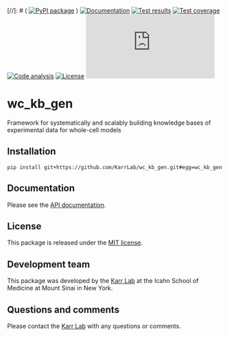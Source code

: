 [//]: # ( [![PyPI package](https://img.shields.io/pypi/v/wc_kb_gen.svg)](https://pypi.python.org/pypi/wc_kb_gen) )
[![Documentation](https://img.shields.io/badge/docs-latest-green.svg)](http://docs.karrlab.org/wc_kb_gen)
[![Test results](https://circleci.com/gh/KarrLab/wc_kb_gen.svg?style=shield)](https://circleci.com/gh/KarrLab/wc_kb_gen)
[![Test coverage](https://coveralls.io/repos/github/KarrLab/wc_kb_gen/badge.svg)](https://coveralls.io/github/KarrLab/wc_kb_gen)
[![Code analysis](https://api.codeclimate.com/v1/badges/de755bad1d02fc9d50fa/maintainability)](https://codeclimate.com/github/KarrLab/wc_kb_gen)
[![License](https://img.shields.io/github/license/KarrLab/wc_kb_gen.svg)](LICENSE)
![Analytics](https://ga-beacon.appspot.com/UA-86759801-1/wc_kb_gen/README.md?pixel)

# wc_kb_gen

Framework for systematically and scalably building knowledge bases of experimental data for whole-cell models

## Installation

```
pip install git+https://github.com/KarrLab/wc_kb_gen.git#egg=wc_kb_gen
```

## Documentation
Please see the [API documentation](http://docs.karrlab.org/wc_kb_gen).

## License
This package is released under the [MIT license](LICENSE).

## Development team
This package was developed by the [Karr Lab](http://www.karrlab.org) at the Icahn School of Medicine at Mount Sinai in New York.

## Questions and comments
Please contact the [Karr Lab](http://www.karrlab.org) with any questions or comments.
